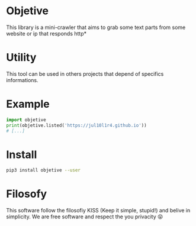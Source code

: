 # Objetive
This library is a mini-crawler that aims to grab some text parts from some website or ip that responds http*

# Utility
This tool can be used in others projects that depend of specifics informations.

# Example
```python
import objetive
print(objetive.listed('https://jul10l1r4.github.io'))
# [...]
```

# Install
```bash
pip3 install objetive --user
```

# Filosofy
This software follow the filosofiy KISS (Keep it simple, stupid!) and belive in simplicity.
We are free software and respect the you privacity :stuck_out_tongue_closed_eyes:
